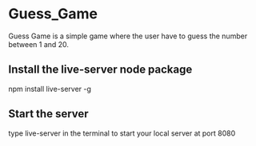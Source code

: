 # Guess_Game
Guess Game is a simple game where the user have to guess the number between 1 and 20.

## Install the live-server node package
npm install live-server -g

## Start the server 
type live-server in the terminal to start your local server at port 8080

